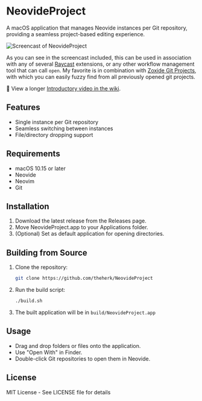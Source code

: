 # NeovideProject

A macOS application that manages Neovide instances per Git repository, providing a seamless project-based editing experience.

![Screencast of NeovideProject](./assets/NeovideProject.gif)

As you can see in the screencast included, this can be used in association with any of several [Raycast](https://www.raycast.com/) extensions, or any other workflow management tool that can call `open`. My favorite is in combination with [Zoxide Git Projects](https://www.raycast.com/theherk/zoxide-git-projects), with which you can easily fuzzy find from all previously opened git projects.

🎥 View a longer [Introductory video in the wiki](https://github.com/theherk/NeovideProject/wiki/Usage).

## Features

- Single instance per Git repository
- Seamless switching between instances
- File/directory dropping support

## Requirements

- macOS 10.15 or later
- Neovide
- Neovim
- Git

## Installation

1. Download the latest release from the Releases page.
2. Move NeovideProject.app to your Applications folder.
3. (Optional) Set as default application for opening directories.

## Building from Source

1. Clone the repository:
   ```bash
   git clone https://github.com/theherk/NeovideProject
   ```

2. Run the build script:
   ```bash
   ./build.sh
   ```

3. The built application will be in `build/NeovideProject.app`

## Usage

- Drag and drop folders or files onto the application.
- Use "Open With" in Finder.
- Double-click Git repositories to open them in Neovide.

## License

MIT License - See LICENSE file for details

